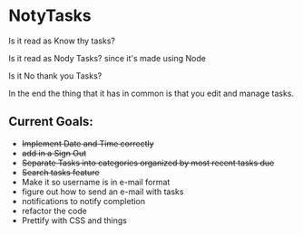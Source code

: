 # NotyTasks
Is it read as Know thy tasks?

Is it read as Nody Tasks? since it's made using Node

Is it No thank you Tasks?

In the end the thing that it has in common is that you edit and manage tasks.

## Current Goals:
- ~~Implement Date and Time correctly~~
- ~~add in a Sign Out~~
- ~~Separate Tasks into categories organized by most recent tasks due~~
- ~~Search tasks feature~~
- Make it so username is in e-mail format
- figure out how to send an e-mail with tasks
- notifications to notify completion
- refactor the code
- Prettify with CSS and things


